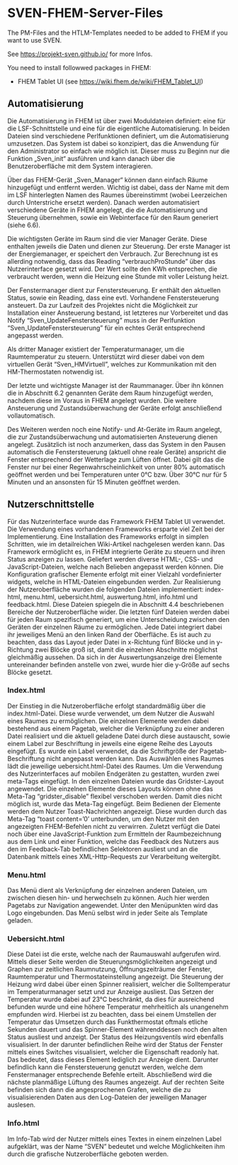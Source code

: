 # SVEN-FHEM-Server-Files

The PM-Files and the HTLM-Templates needed to be added to FHEM if you want to use SVEN.

See https://projekt-sven.github.io/ for more Infos.

You need to install followwed packages in FHEM:
- FHEM Tablet UI (see https://wiki.fhem.de/wiki/FHEM_Tablet_UI)

## Automatisierung

Die Automatisierung in FHEM ist über zwei Moduldateien definiert: eine für die LSF-Schnittstelle und eine für die eigentliche Automatisierung. In beiden Dateien sind verschiedene Perlfunktionen definiert, um die Automatisierung umzusetzen. Das System ist dabei so konzipiert, das die Anwendung für den Administrator so einfach wie möglich ist. Dieser muss zu Beginn nur die Funktion „Sven_init“ ausführen und kann danach über die Benutzeroberfläche mit dem System interagieren. 

Über das FHEM-Gerät „Sven_Manager“ können dann einfach Räume hinzugefügt und entfernt werden. Wichtig ist dabei, dass der Name mit dem im LSF hinterlegten Namen des Raumes übereinstimmt (wobei Leerzeichen durch Unterstriche ersetzt werden). Danach werden automatisiert verschiedene Geräte in FHEM angelegt, die die Automatisierung und Steuerung übernehmen, sowie ein Webinterface für den Raum generiert (siehe 6.6). 

Die wichtigsten Geräte im Raum sind die vier Manager Geräte. Diese enthalten jeweils die Daten und dienen zur Steuerung. Der erste Manager ist der Energiemanager, er speichert den Verbrauch. Zur Berechnung ist es allerding notwendig, dass das Reading “verbrauchProStunde” über das Nutzerinterface gesetzt wird. Der Wert sollte den KWh entsprechen, die verbraucht werden, wenn die Heizung eine Stunde mit voller Leistung heizt. 

Der Fenstermanager dient zur Fenstersteuerung. Er enthält den aktuellen Status, sowie ein Reading, dass eine evtl. Vorhandene Fenstersteuerung ansteuert. Da zur Laufzeit des Projektes nicht die Möglichkeit zur Installation einer Ansteuerung bestand, ist letzteres nur Vorbereitet und das Notify “Sven_UpdateFenstersteuerung” muss in der Perlfunktion “Sven_UpdateFenstersteuerung” für ein echtes Gerät entsprechend angepasst werden. 

Als dritter Manager existiert der Temperaturmanager, um die Raumtemperatur zu steuern. Unterstützt wird dieser dabei von dem virtuellen Gerät “Sven_HMVirtuell”, welches zur Kommunikation mit den HM-Thermostaten notwendig ist. 

Der letzte und wichtigste Manager ist der Raummanager. Über ihn können die in Abschnitt 6.2 genannten Geräte dem Raum hinzugefügt werden, nachdem diese im Voraus in FHEM angelegt wurden. Die weitere Ansteuerung und Zustandsüberwachung der Geräte erfolgt anschließend vollautomatisch. 

Des Weiteren werden noch eine Notify- und At-Geräte im Raum angelegt, die zur Zustandsüberwachung und automatisierten Ansteuerung dienen angelegt. Zusätzlich ist noch anzumerken, dass das System in den Pausen automatisch die Fenstersteuerung (aktuell ohne reale Geräte) anspricht die Fenster entsprechend der Wetterlage zum Lüften öffnet. Dabei gilt das die Fenster nur bei einer Regenwahrscheinlichkeit von unter 80% automatisch geöffnet werden und bei Temperaturen unter 0°C bzw. Über 30°C nur für 5 Minuten und an ansonsten für 15 Minuten geöffnet werden. 

## Nutzerschnittstelle
Für das Nutzerinterface wurde das Framework FHEM Tablet UI verwendet. Die Verwendung eines vorhandenen Frameworks ersparte viel Zeit bei der Implementierung. Eine Installation des Frameworks erfolgt in simplen Schritten, wie im detailreichen Wiki-Artikel nachgelesen werden kann. Das Framework ermöglicht es, in FHEM integrierte Geräte zu steuern und ihren Status anzeigen zu lassen. Geliefert werden diverse HTML-, CSS- und JavaScript-Dateien, welche nach Belieben angepasst werden können. Die Konfiguration grafischer Elemente erfolgt mit einer Vielzahl vordefinierter widgets, welche in HTML-Dateien eingebunden werden. Zur Realisierung der Nutzeroberfläche wurden die folgenden Dateien implementiert: index-html, menu.html, uebersicht.html, auswertung.html, info.html und feedback.html. Diese Dateien spiegeln die in Abschnitt 4.4 beschriebenen Bereiche der Nutzeroberfläche wider. Die letzten fünf Dateien werden dabei für jeden Raum spezifisch generiert, um eine Unterscheidung zwischen den Geräten der einzelnen Räume zu ermöglichen. Jede Datei integriert dabei ihr jeweiliges Menü an den linken Rand der Oberfläche. Es ist auch zu beachten, dass das Layout jeder Datei in x-Richtung fünf Blöcke und in y-Richtung zwei Blöcke groß ist, damit die einzelnen Abschnitte möglichst gleichmäßig aussehen. Da sich in der Auswertungsanzeige drei Elemente untereinander befinden anstelle von zwei, wurde hier die y-Größe auf sechs Blöcke gesetzt. 

### Index.html 

Der Einstieg in die Nutzeroberfläche erfolgt standardmäßig über die index.html-Datei. Diese wurde verwendet, um dem Nutzer die Auswahl eines Raumes zu ermöglichen. Die einzelnen Elemente werden dabei bestehend aus einem Pagetab, welcher die Verknüpfung zu einer anderen Datei realisiert und die aktuell geladene Datei durch diese austauscht, sowie einem Label zur Beschriftung in jeweils eine eigene Reihe des Layouts eingefügt. Es wurde ein Label verwendet, da die Schriftgröße der Pagetab-Beschriftung nicht angepasst werden kann. Das Auswählen eines Raumes lädt die jeweilige uebersicht.html-Datei des Raumes. Um die Verwendung des Nutzerinterfaces auf mobilen Endgeräten zu gestatten, wurden zwei meta-Tags eingefügt. In den einzelnen Dateien wurde das Gridster-Layout angewendet. Die einzelnen Elemente dieses Layouts können ohne das Meta-Tag “gridster_disable” flexibel verschoben werden. Damit dies nicht möglich ist, wurde das Meta-Tag eingefügt. Beim Bedienen der Elemente werden dem Nutzer Toast-Nachrichten angezeigt. Diese wurden durch das Meta-Tag “toast content=’0’ unterbunden, um den Nutzer mit den angezeigten FHEM-Befehlen nicht zu verwirren. Zuletzt verfügt die Datei noch über eine JavaScript-Funktion zum Ermitteln der Raumbezeichnung aus dem Link und einer Funktion, welche das Feedback des Nutzers aus den im Feedback-Tab befindlichen Selektoren ausliest und an die Datenbank mittels eines XML-Http-Requests zur Verarbeitung weitergibt.  

### Menu.html 

Das Menü dient als Verknüpfung der einzelnen anderen Dateien, um zwischen diesen hin- und herwechseln zu können. Auch hier werden Pagetabs zur Navigation angewendet. Unter den Menüpunkten wird das Logo eingebunden. Das Menü selbst wird in jeder Seite als Template geladen.  

### Uebersicht.html 

Diese Datei ist die erste, welche nach der Raumauswahl aufgerufen wird. Mittels dieser Seite werden die Steuerungsmöglichkeiten angezeigt und Graphen zur zeitlichen Raumnutzung, Öffnungszeiträume der Fenster, Raumtemperatur und Thermostateinstellung angezeigt. Die Steuerung der Heizung wird dabei über einen Spinner realisiert, welcher die Solltemperatur im Temperaturmanager setzt und zur Anzeige ausliest. Das Setzen der Temperatur wurde dabei auf 23°C beschränkt, da dies für ausreichend befunden wurde und eine höhere Temperatur mehrheitlich als unangenehm empfunden wird. Hierbei ist zu beachten, dass bei einem Umstellen der Temperatur das Umsetzen durch das Funkthermostat oftmals etliche Sekunden dauert und das Spinner-Element währenddessen noch den alten Status ausliest und anzeigt. Der Status des Heizungsventils wird ebenfalls visualisiert. In der darunter befindlichen Reihe wird der Status der Fenster mittels eines Switches visualisiert, welcher die Eigenschaft readonly hat. Das bedeutet, dass dieses Element lediglich zur Anzeige dient. Darunter befindlich kann die Fenstersteuerung genutzt werden, welche dem Fenstermanager entsprechende Befehle erteilt.  Abschließend wird die nächste planmäßige Lüftung des Raumes angezeigt. Auf der rechten Seite befinden sich dann die angesprochenen Grafen, welche die zu visualisierenden Daten aus den Log-Dateien der jeweiligen Manager auslesen. 

### Info.html 

Im Info-Tab wird der Nutzer mittels eines Textes in einem einzelnen Label aufgeklärt, was der Name “SVEN” bedeutet und welche Möglichkeiten ihm durch die grafische Nutzeroberfläche geboten werden. 
